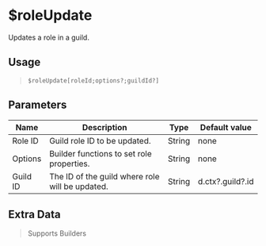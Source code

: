# $roleUpdate
Updates a role in a guild.
## Usage
> `$roleUpdate[roleId;options?;guildId?]`
## Parameters
|   Name   |                   Description                   |  Type  |  Default value   |
|----------|-------------------------------------------------|--------|------------------|
| Role ID  | Guild role ID to be updated.                    | String | none             |
| Options  | Builder functions to set role properties.       | String | none             |
| Guild ID | The ID of the guild where role will be updated. | String | d.ctx?.guild?.id |

## Extra Data
> Supports Builders